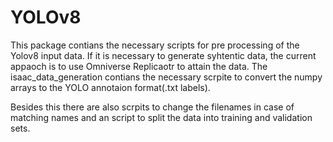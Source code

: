 # YOLOv8

This package contians the necessary scripts for pre processing of the Yolov8 input data. If it is necessary to generate syhtentic data, the current appaoch is to use Omniverse Replicaotr to attain the data. The isaac_data_generation contians the necessary scrpite to convert the numpy arrays to the YOLO annotaion format(.txt labels). 

Besides this there are also scrpits to change the filenames in case of matching names and an script to split the data into training and validation sets.
